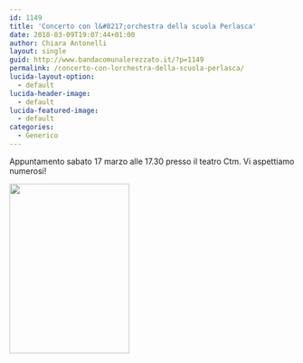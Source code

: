 ```yaml
---
id: 1149
title: 'Concerto con l&#8217;orchestra della scuola Perlasca'
date: 2018-03-09T19:07:44+01:00
author: Chiara Antonelli
layout: single
guid: http://www.bandacomunalerezzato.it/?p=1149
permalink: /concerto-con-lorchestra-della-scuola-perlasca/
lucida-layout-option:
  - default
lucida-header-image:
  - default
lucida-featured-image:
  - default
categories:
  - Generico
---
```

Appuntamento sabato 17 marzo alle 17.30 presso il teatro Ctm. Vi aspettiamo numerosi!&nbsp;

[<img loading="lazy" class="alignleft size-medium wp-image-1150" src="https://i0.wp.com/www.bandacomunalerezzato.it/wp-content/uploads/2018/03/conzert17318.jpg?resize=212%2C300" alt="" width="212" height="300" srcset="https://i0.wp.com/www.bandacomunalerezzato.it/wp-content/uploads/2018/03/conzert17318.jpg?resize=212%2C300 212w, https://i0.wp.com/www.bandacomunalerezzato.it/wp-content/uploads/2018/03/conzert17318.jpg?w=679 679w" sizes="(max-width: 212px) 100vw, 212px" data-recalc-dims="1" />](https://i0.wp.com/www.bandacomunalerezzato.it/wp-content/uploads/2018/03/conzert17318.jpg)